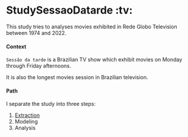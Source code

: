 <h1>StudySessaoDatarde :tv:</h1>  

This study tries to analyses movies exhibited in Rede Globo Television between 1974 and 2022.

<h4>Context</h4>

`Sessão da tarde` is a Brazilian TV show which exhibit movies on Monday through Friday afternoons.

It is also the longest movies session in Brazilian television.

<h4>Path
</h4>

I separate the study into three steps:

 <ol>
     <li><a href="txt/Extraction.md">Extraction</a></li>
     <li>Modeling</li>
     <li>Analysis</li>
 </ol>




